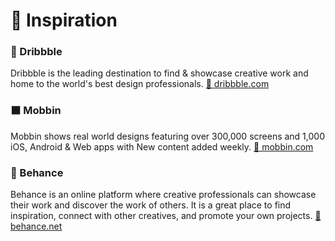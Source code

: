 # 🍧 Inspiration

### 🏀 Dribbble 
Dribbble is the leading destination to find & showcase creative work and home to the world's best design professionals.
[🔗 dribbble.com](https://dribbble.com/)

### ⬛ Mobbin
Mobbin shows real world designs featuring over 300,000 screens and 1,000 iOS, Android & Web apps with New content added weekly.
[🔗 mobbin.com](https://mobbin.com)

### 🎨 Behance
Behance is an online platform where creative professionals can showcase their work and discover the work of others. It is a great place to find inspiration, connect with other creatives, and promote your own projects.
[🔗 behance.net](https://www.behance.net/)